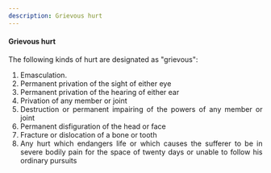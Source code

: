 ```yaml
---
description: Grievous hurt
---
```


#### Grievous hurt
<div style="text-align: justify">

The following kinds of hurt are designated as "grievous":

</div>

1. <div style="text-align: justify"> Emasculation.
2. <div style="text-align: justify"> Permanent privation of the sight of either eye
3. <div style="text-align: justify"> Permanent privation of the hearing of either ear
4. <div style="text-align: justify"> Privation of any member or joint
5. <div style="text-align: justify"> Destruction or permanent impairing of the powers of any member or joint
6. <div style="text-align: justify"> Permanent disfiguration of the head or face
7. <div style="text-align: justify"> Fracture or dislocation of a bone or tooth
8. <div style="text-align: justify"> Any hurt which endangers life or which causes the sufferer to be in severe bodily pain for the space of twenty days or unable to follow his ordinary pursuits
